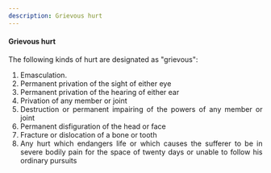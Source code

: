 ```yaml
---
description: Grievous hurt
---
```


#### Grievous hurt
<div style="text-align: justify">

The following kinds of hurt are designated as "grievous":

</div>

1. <div style="text-align: justify"> Emasculation.
2. <div style="text-align: justify"> Permanent privation of the sight of either eye
3. <div style="text-align: justify"> Permanent privation of the hearing of either ear
4. <div style="text-align: justify"> Privation of any member or joint
5. <div style="text-align: justify"> Destruction or permanent impairing of the powers of any member or joint
6. <div style="text-align: justify"> Permanent disfiguration of the head or face
7. <div style="text-align: justify"> Fracture or dislocation of a bone or tooth
8. <div style="text-align: justify"> Any hurt which endangers life or which causes the sufferer to be in severe bodily pain for the space of twenty days or unable to follow his ordinary pursuits
